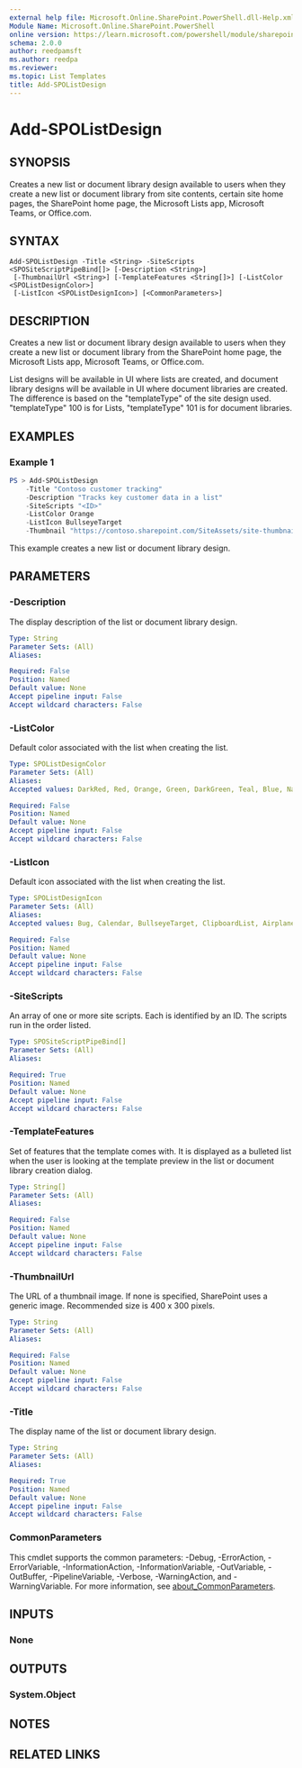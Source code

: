 ```yaml
---
external help file: Microsoft.Online.SharePoint.PowerShell.dll-Help.xml
Module Name: Microsoft.Online.SharePoint.PowerShell
online version: https://learn.microsoft.com/powershell/module/sharepoint-online/add-spolistdesign
schema: 2.0.0
author: reedpamsft
ms.author: reedpa
ms.reviewer:
ms.topic: List Templates
title: Add-SPOListDesign
---
```


# Add-SPOListDesign

## SYNOPSIS
Creates a new list or document library design available to users when they create a new list or document library from site contents, certain site home pages, the SharePoint home page, the Microsoft Lists app, Microsoft Teams, or Office.com.

## SYNTAX

```
Add-SPOListDesign -Title <String> -SiteScripts <SPOSiteScriptPipeBind[]> [-Description <String>]
 [-ThumbnailUrl <String>] [-TemplateFeatures <String[]>] [-ListColor <SPOListDesignColor>]
 [-ListIcon <SPOListDesignIcon>] [<CommonParameters>]
```

## DESCRIPTION
Creates a new list or document library design available to users when they create a new list or document library from the SharePoint home page, the Microsoft Lists app, Microsoft Teams, or Office.com.

List designs will be available in UI where lists are created, and document library designs will be available in UI where document libraries are created. The difference is based on the "templateType" of the site design used. "templateType" 100 is for Lists, "templateType" 101 is for document libraries.

## EXAMPLES

### Example 1

```powershell
PS > Add-SPOListDesign
    -Title "Contoso customer tracking"  
    -Description "Tracks key customer data in a list"  
    -SiteScripts "<ID>"  
    -ListColor Orange  
    -ListIcon BullseyeTarget  
    -Thumbnail "https://contoso.sharepoint.com/SiteAssets/site-thumbnail.png"
```

This example creates a new list or document library design.

## PARAMETERS

### -Description
The display description of the list or document library design.

```yaml
Type: String
Parameter Sets: (All)
Aliases:

Required: False
Position: Named
Default value: None
Accept pipeline input: False
Accept wildcard characters: False
```

### -ListColor
Default color associated with the list when creating the list.

```yaml
Type: SPOListDesignColor
Parameter Sets: (All)
Aliases:
Accepted values: DarkRed, Red, Orange, Green, DarkGreen, Teal, Blue, NavyBlue, BluePurple, DarkBlue, Lavendar, Pink

Required: False
Position: Named
Default value: None
Accept pipeline input: False
Accept wildcard characters: False
```

### -ListIcon
Default icon associated with the list when creating the list.

```yaml
Type: SPOListDesignIcon
Parameter Sets: (All)
Aliases:
Accepted values: Bug, Calendar, BullseyeTarget, ClipboardList, Airplane, Rocket, Color, Insights, CubeShape, TestBeakerSolid, Robot, Savings

Required: False
Position: Named
Default value: None
Accept pipeline input: False
Accept wildcard characters: False
```

### -SiteScripts
An array of one or more site scripts. Each is identified by an ID. The scripts run in the order listed. 

```yaml
Type: SPOSiteScriptPipeBind[]
Parameter Sets: (All)
Aliases:

Required: True
Position: Named
Default value: None
Accept pipeline input: False
Accept wildcard characters: False
```

### -TemplateFeatures
Set of features that the template comes with. It is displayed as a bulleted list when the user is looking at the template preview in the list or document library creation dialog.

```yaml
Type: String[]
Parameter Sets: (All)
Aliases:

Required: False
Position: Named
Default value: None
Accept pipeline input: False
Accept wildcard characters: False
```

### -ThumbnailUrl
The URL of a thumbnail image. If none is specified, SharePoint uses a generic image. Recommended size is 400 x 300 pixels.

```yaml
Type: String
Parameter Sets: (All)
Aliases:

Required: False
Position: Named
Default value: None
Accept pipeline input: False
Accept wildcard characters: False
```

### -Title
The display name of the list or document library design.

```yaml
Type: String
Parameter Sets: (All)
Aliases:

Required: True
Position: Named
Default value: None
Accept pipeline input: False
Accept wildcard characters: False
```

### CommonParameters
This cmdlet supports the common parameters: -Debug, -ErrorAction, -ErrorVariable, -InformationAction, -InformationVariable, -OutVariable, -OutBuffer, -PipelineVariable, -Verbose, -WarningAction, and -WarningVariable. For more information, see [about_CommonParameters](https://go.microsoft.com/fwlink/?LinkID=113216).

## INPUTS

### None

## OUTPUTS

### System.Object

## NOTES

## RELATED LINKS
